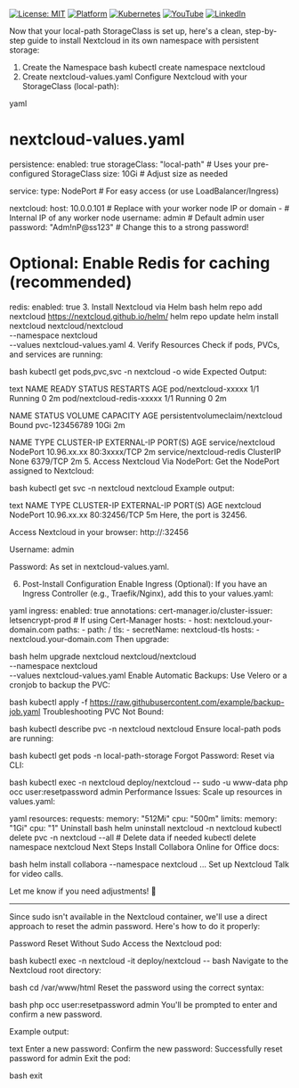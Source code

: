 [![License: MIT](https://img.shields.io/badge/License-MIT-blue.svg)](LICENSE)
[![Platform](https://img.shields.io/badge/platform-Ubuntu%2022.04%2B-lightgrey)](#)
[![Kubernetes](https://img.shields.io/badge/Kubernetes-MicroK8s%20%7C%20kubeadm-blue)](#)
[![YouTube](https://img.shields.io/badge/YouTube-TechShorts-red)](https://www.youtube.com/@adaribain)
[![LinkedIn](https://img.shields.io/badge/LinkedIn-Adari%20Bain-blue)](https://www.linkedin.com/in/adari-bain-298924152/)

Now that your local-path StorageClass is set up, here's a clean, step-by-step guide to install Nextcloud in its own namespace with persistent storage:

1. Create the Namespace
bash
kubectl create namespace nextcloud
2. Create nextcloud-values.yaml
Configure Nextcloud with your StorageClass (local-path):

yaml
# nextcloud-values.yaml
persistence:
  enabled: true
  storageClass: "local-path"  # Uses your pre-configured StorageClass
  size: 10Gi                 # Adjust size as needed

service:
  type: NodePort             # For easy access (or use LoadBalancer/Ingress)

nextcloud:
  host: 10.0.0.101          # Replace with your worker node IP or domain - # Internal IP of any worker node
  username: admin            # Default admin user
  password: "Adm!nP@ss123"   # Change this to a strong password!

# Optional: Enable Redis for caching (recommended)
redis:
  enabled: true
3. Install Nextcloud via Helm
bash
helm repo add nextcloud https://nextcloud.github.io/helm/
helm repo update
helm install nextcloud nextcloud/nextcloud \
  --namespace nextcloud \
  --values nextcloud-values.yaml
4. Verify Resources
Check if pods, PVCs, and services are running:

bash
kubectl get pods,pvc,svc -n nextcloud -o wide
Expected Output:

text
NAME                          READY   STATUS    RESTARTS   AGE
pod/nextcloud-xxxxx           1/1     Running   0          2m
pod/nextcloud-redis-xxxxx     1/1     Running   0          2m

NAME                                STATUS   VOLUME            CAPACITY   AGE
persistentvolumeclaim/nextcloud     Bound    pvc-123456789     10Gi       2m

NAME                 TYPE       CLUSTER-IP     EXTERNAL-IP   PORT(S)        AGE
service/nextcloud    NodePort   10.96.xx.xx    <none>        80:3xxxx/TCP   2m
service/nextcloud-redis ClusterIP None         <none>        6379/TCP       2m
5. Access Nextcloud
Via NodePort:
Get the NodePort assigned to Nextcloud:

bash
kubectl get svc -n nextcloud nextcloud
Example output:

text
NAME        TYPE       CLUSTER-IP    EXTERNAL-IP   PORT(S)        AGE
nextcloud   NodePort   10.96.xx.xx   <none>        80:32456/TCP   5m
Here, the port is 32456.

Access Nextcloud in your browser:
http://<your-worker-node-ip>:32456

Username: admin

Password: As set in nextcloud-values.yaml.

6. Post-Install Configuration
Enable Ingress (Optional):
If you have an Ingress Controller (e.g., Traefik/Nginx), add this to your values.yaml:

yaml
ingress:
  enabled: true
  annotations:
    cert-manager.io/cluster-issuer: letsencrypt-prod   # If using Cert-Manager
  hosts:
    - host: nextcloud.your-domain.com
      paths:
        - path: /
  tls:
    - secretName: nextcloud-tls
      hosts:
        - nextcloud.your-domain.com
Then upgrade:

bash
helm upgrade nextcloud nextcloud/nextcloud \
  --namespace nextcloud \
  --values nextcloud-values.yaml
Enable Automatic Backups:
Use Velero or a cronjob to backup the PVC:

bash
kubectl apply -f https://raw.githubusercontent.com/example/backup-job.yaml
Troubleshooting
PVC Not Bound:

bash
kubectl describe pvc -n nextcloud nextcloud
Ensure local-path pods are running:

bash
kubectl get pods -n local-path-storage
Forgot Password:
Reset via CLI:

bash
kubectl exec -n nextcloud deploy/nextcloud -- sudo -u www-data php occ user:resetpassword admin
Performance Issues:
Scale up resources in values.yaml:

yaml
resources:
  requests:
    memory: "512Mi"
    cpu: "500m"
  limits:
    memory: "1Gi"
    cpu: "1"
Uninstall
bash
helm uninstall nextcloud -n nextcloud
kubectl delete pvc -n nextcloud --all  # Delete data if needed
kubectl delete namespace nextcloud
Next Steps
Install Collabora Online for Office docs:

bash
helm install collabora --namespace nextcloud ...
Set up Nextcloud Talk for video calls.

Let me know if you need adjustments! 🚀

---

Since sudo isn't available in the Nextcloud container, we'll use a direct approach to reset the admin password. Here's how to do it properly:

Password Reset Without Sudo
Access the Nextcloud pod:

bash
kubectl exec -n nextcloud -it deploy/nextcloud -- bash
Navigate to the Nextcloud root directory:

bash
cd /var/www/html
Reset the password using the correct syntax:

bash
php occ user:resetpassword admin
You'll be prompted to enter and confirm a new password.

Example output:

text
Enter a new password: 
Confirm the new password: 
Successfully reset password for admin
Exit the pod:

bash
exit

